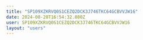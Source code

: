 ```yaml
---
title: "SP109XZKRVQ0S1CEZQ2DCK3J746TKC64GCBVVJW16"
date: 2024-08-28T16:54:32.080Z
user: SP109XZKRVQ0S1CEZQ2DCK3J746TKC64GCBVVJW16
layout: "users"
---
```

    